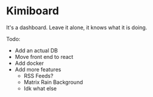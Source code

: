 # Kimiboard

It's a dashboard. Leave it alone, it knows what it is doing.

Todo:
* Add an actual DB
* Move front end to react
* Add docker
* Add more features
    * RSS Feeds?
    * Matrix Rain Background
    * Idk what else
